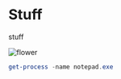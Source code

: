 # Stuff
stuff

![flower](https://external-content.duckduckgo.com/iu/?u=https%3A%2F%2Ftse1.mm.bing.net%2Fth%3Fid%3DOIP.tGq2V-jYrBmm_r0qgA910QHaFj%26pid%3DApi&f=1&ipt=f964f8ae990784197ea7ba79764c845fa528e61accc79814147f50bfabc6c000&ipo=images)

```powershell
get-process -name notepad.exe
```
